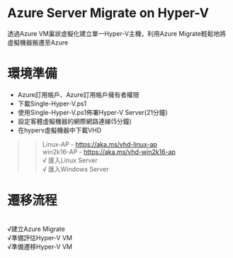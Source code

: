 # Azure Server Migrate on Hyper-V
 透過Azure VM巢狀虛擬化建立單一Hyper-V主機，利用Azure Migrate輕鬆地將虛擬機器搬遷至Azure

# 環境準備<br>
 - Azure訂用帳戶、Azure訂用帳戶擁有者權限<br>
 - 下載Single-Hyper-V.ps1<br>
 - 使用Single-Hyper-V.ps1佈署Hyper-V Server(21分鐘)<br> 
 - 設定客體虛擬機器的網際網路連線(5分鐘)<br> 
 - 在hyperv虛擬機器中下載VHD<br>
 >>Linux-AP - https://aka.ms/vhd-linux-ap<br>
 >>win2k16-AP - https://aka.ms/vhd-win2k16-ap<br>
√ 匯入Linux Server<br>
√ 匯入Windows Server<br>

<h1>遷移流程</h1><br>
 √建立Azure Migrate<br>
 √準備評估Hyper-V VM<br>
 √準備遷移Hyper-V VM<br>

